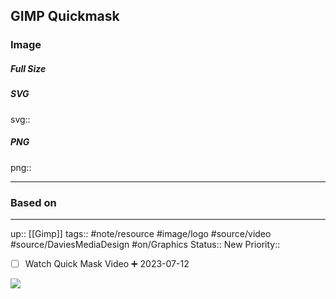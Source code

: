 ## GIMP Quickmask

### Image

##### Full Size



##### SVG

svg:: 

##### PNG

png:: 

---
### Based on



---

up:: [[Gimp]]
tags:: #note/resource #image/logo #source/video #source/DaviesMediaDesign  #on/Graphics 
Status:: New
Priority:: 

- [ ] Watch Quick Mask Video ➕ 2023-07-12

![](https://youtu.be/KRHwyLcutyE)